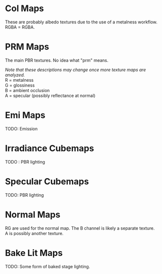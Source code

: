 # Col Maps
These are probably albedo textures due to the use of a metalness workflow.
RGBA = RGBA.

# PRM Maps
The main PBR textures. No idea what "prm" means.

*Note that these descriptions may change once more texture maps are analyzed.*  
R = metalness  
G = glossiness  
B = ambient occlusion  
A = specular (possibly reflectance at normal)  

# Emi Maps
TODO: Emission

# Irradiance Cubemaps
TODO : PBR lighting

# Specular Cubemaps
TODO: PBR lighting

# Normal Maps
RG are used for the normal map. The B channel is likely a separate texture. A is possibly another texture.

# Bake Lit Maps
TODO: Some form of baked stage lighting.
